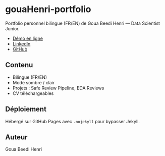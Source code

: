 # gouaHenri-portfolio

Portfolio personnel bilingue (FR/EN) de Goua Beedi Henri — Data Scientist Junior.

- [Démo en ligne](https://gouahenri.github.io/)
- [LinkedIn](https://linkedin.com/in/goua-beedi-henri)
- [GitHub](https://github.com/gouaHenri)

## Contenu

- Bilingue (FR/EN)
- Mode sombre / clair
- Projets : Safe Review Pipeline, EDA Reviews
- CV téléchargeables

## Déploiement

Hébergé sur GitHub Pages avec `.nojekyll` pour bypasser Jekyll.

## Auteur

Goua Beedi Henri
